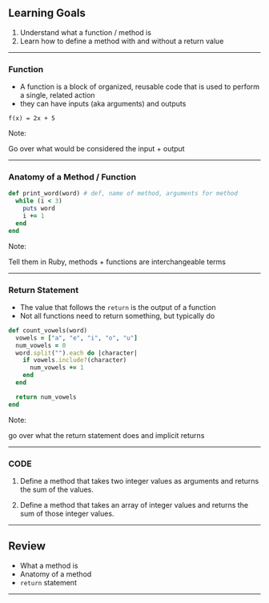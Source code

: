 ## Learning Goals

1. Understand what a function / method is
2. Learn how to define a method with and without a return value

---

### Function

+ A function is a block of organized, reusable code that is used to
perform a single, related action
+ they can have inputs (aka arguments) and outputs

```
f(x) = 2x + 5
```

Note:

Go over what would be considered the input + output

---

### Anatomy of a Method / Function

```ruby
def print_word(word) # def, name of method, arguments for method
  while (i < 3)
    puts word
    i += 1
  end
end
```

Note:

Tell them in Ruby, methods + functions are interchangeable terms

---

### Return Statement

+ The value that follows the `return` is the output of a function
+ Not all functions need to return something, but typically do

```ruby
def count_vowels(word)
  vowels = ["a", "e", "i", "o", "u"]
  num_vowels = 0
  word.split("").each do |character|
    if vowels.include?(character)
      num_vowels += 1
    end
  end

  return num_vowels
end
```

Note:

go over what the return statement does and implicit returns

---

### CODE

1. Define a method that takes two integer values as arguments and returns
the sum of the values.

2. Define a method that takes an array of integer values and returns
the sum of those integer values.

---

## Review

+ What a method is
+ Anatomy of a method
+ `return` statement

---
